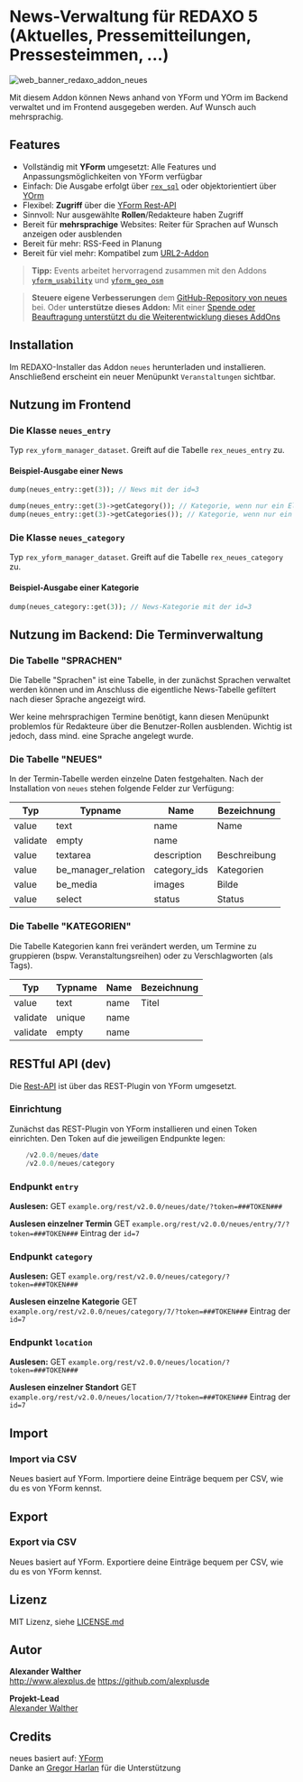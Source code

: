 # News-Verwaltung für REDAXO 5 (Aktuelles, Pressemitteilungen, Pressesteimmen, ...)

![web_banner_redaxo_addon_neues](https://user-images.githubusercontent.com/3855487/204768778-99b56b18-3997-4466-9ae2-537fd792c521.png)

Mit diesem Addon können News anhand von YForm und YOrm im Backend verwaltet und im Frontend ausgegeben werden. Auf Wunsch auch mehrsprachig.

## Features

* Vollständig mit **YForm** umgesetzt: Alle Features und Anpassungsmöglichkeiten von YForm verfügbar
* Einfach: Die Ausgabe erfolgt über [`rex_sql`](https://redaxo.org/doku/master/datenbank-queries) oder objektorientiert über [YOrm](https://github.com/yakamara/redaxo_yform_docs/blob/master/de_de/yorm.md)
* Flexibel: **Zugriff** über die [YForm Rest-API](https://github.com/yakamara/redaxo_yform/blob/master/docs/plugins.md#restful-api-einf%C3%BChrung)
* Sinnvoll: Nur ausgewählte **Rollen**/Redakteure haben Zugriff
* Bereit für **mehrsprachige** Websites: Reiter für Sprachen auf Wunsch anzeigen oder ausblenden
* Bereit für mehr: RSS-Feed in Planung
* Bereit für viel mehr: Kompatibel zum [URL2-Addon](https://github.com/tbaddade/redaxo_url)

> **Tipp:** Events arbeitet hervorragend zusammen mit den Addons [`yform_usability`](https://github.com/FriendsOfREDAXO/yform_usability/) und [`yform_geo_osm`](https://github.com/FriendsOfREDAXO/yform_geo_osm)

> **Steuere eigene Verbesserungen** dem [GitHub-Repository von neues](https://github.com/alexplusde/neues) bei. Oder **unterstütze dieses Addon:** Mit einer [Spende oder Beauftragung unterstützt du die Weiterentwicklung dieses AddOns](https://github.com/sponsors/alexplusde)

## Installation

Im REDAXO-Installer das Addon `neues` herunterladen und installieren. Anschließend erscheint ein neuer Menüpunkt `Veranstaltungen` sichtbar.

## Nutzung im Frontend

### Die Klasse `neues_entry`

Typ `rex_yform_manager_dataset`. Greift auf die Tabelle `rex_neues_entry` zu.

#### Beispiel-Ausgabe einer News

```php
dump(neues_entry::get(3)); // News mit der id=3
```

```php
dump(neues_entry::get(3)->getCategory()); // Kategorie, wenn nur ein Element verwendet wird
dump(neues_entry::get(3)->getCategories()); // Kategorie, wenn nur ein Element verwendet wird
```

### Die Klasse `neues_category`

Typ `rex_yform_manager_dataset`. Greift auf die Tabelle `rex_neues_category` zu.

#### Beispiel-Ausgabe einer Kategorie

```php
dump(neues_category::get(3)); // News-Kategorie mit der id=3
```

## Nutzung im Backend: Die Terminverwaltung

### Die Tabelle "SPRACHEN"

Die Tabelle "Sprachen" ist eine Tabelle, in der zunächst Sprachen verwaltet werden können und im Anschluss die eigentliche News-Tabelle gefiltert nach dieser Sprache angezeigt wird.

Wer keine mehrsprachigen Termine benötigt, kann diesen Menüpunkt problemlos für Redakteure über die Benutzer-Rollen ausblenden. Wichtig ist jedoch, dass mind. eine Sprache angelegt wurde.

### Die Tabelle "NEUES"

In der Termin-Tabelle werden einzelne Daten festgehalten. Nach der Installation von `neues` stehen folgende Felder zur Verfügung:

| Typ      | Typname             | Name                | Bezeichnung       |
|----------|---------------------|---------------------|-------------------|
| value    | text                | name                | Name              |
| validate | empty               | name                |                   |
| value    | textarea            | description         | Beschreibung      |
| value    | be_manager_relation | category_ids        | Kategorien        |
| value    | be_media            | images              | Bilde             |
| value    | select              | status              | Status            |

### Die Tabelle "KATEGORIEN"

Die Tabelle Kategorien kann frei verändert werden, um Termine zu gruppieren (bspw. Veranstaltungsreihen) oder zu Verschlagworten (als Tags).

| Typ      | Typname             | Name    | Bezeichnung |
|----------|---------------------|---------|-------------|
| value    | text                | name    | Titel       |
| validate | unique              | name    |             |
| validate | empty               | name    |             |

## RESTful API (dev)

Die [Rest-API](https://github.com/yakamara/redaxo_yform/blob/master/docs/plugins.md#restful-api-einf%C3%BChrung) ist über das REST-Plugin von YForm umgesetzt.

### Einrichtung

Zunächst das REST-Plugin von YForm installieren und einen Token einrichten. Den Token auf die jeweiligen Endpunkte legen:

```php
    /v2.0.0/neues/date
    /v2.0.0/neues/category
```

### Endpunkt `entry`

**Auslesen:** GET `example.org/rest/v2.0.0/neues/date/?token=###TOKEN###`

**Auslesen einzelner Termin**  GET `example.org/rest/v2.0.0/neues/entry/7/?token=###TOKEN###` Eintrag der `id=7`

### Endpunkt `category`

**Auslesen:** GET `example.org/rest/v2.0.0/neues/category/?token=###TOKEN###`

**Auslesen einzelne Kategorie**  GET `example.org/rest/v2.0.0/neues/category/7/?token=###TOKEN###` Eintrag der `id=7`

### Endpunkt `location`

**Auslesen:** GET `example.org/rest/v2.0.0/neues/location/?token=###TOKEN###`

**Auslesen einzelner Standort**  GET `example.org/rest/v2.0.0/neues/location/7/?token=###TOKEN###` Eintrag  der `id=7`

## Import

### Import via CSV

Neues basiert auf YForm. Importiere deine Einträge bequem per CSV, wie du es von YForm kennst.

## Export

### Export via CSV

Neues basiert auf YForm. Exportiere deine Einträge bequem per CSV, wie du es von YForm kennst.

## Lizenz

MIT Lizenz, siehe [LICENSE.md](https://github.com/alexplusde/neues/blob/master/LICENSE.md)  

## Autor

**Alexander Walther**  
<http://www.alexplus.de>
<https://github.com/alexplusde>

**Projekt-Lead**  
[Alexander Walther](https://github.com/alexplusde)

## Credits

neues basiert auf: [YForm](https://github.com/yakamara/redaxo_yform)  
Danke an [Gregor Harlan](https://github.com/gharlan) für die Unterstützung
